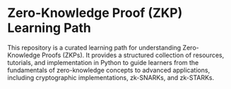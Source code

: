 # Zero-Knowledge Proof (ZKP) Learning Path

This repository is a curated learning path for understanding Zero-Knowledge Proofs (ZKPs). It provides a structured collection of resources, tutorials, and implementation in Python to guide learners from the fundamentals of zero-knowledge concepts to advanced applications, including cryptographic implementations, zk-SNARKs, and zk-STARKs.
